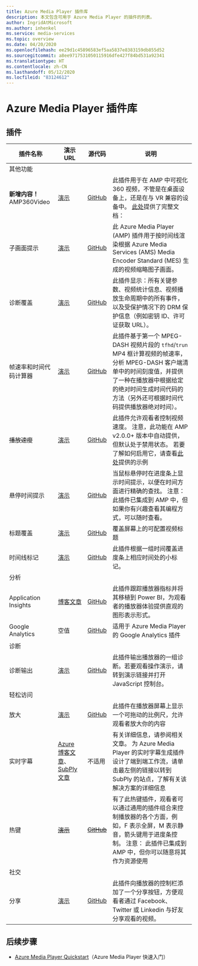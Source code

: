 ```yaml
---
title: Azure Media Player 插件库
description: 本文包含可用于 Azure Media Player 的插件的列表。
author: IngridAtMicrosoft
ms.author: inhenkel
ms.service: media-services
ms.topic: overview
ms.date: 04/20/2020
ms.openlocfilehash: ee29d1c45896583ef5aa5837e8383159db855d52
ms.sourcegitcommit: a8ee9717531050115916dfe427f84bd531a92341
ms.translationtype: HT
ms.contentlocale: zh-CN
ms.lasthandoff: 05/12/2020
ms.locfileid: "83124612"
---
```

# <a name="azure-media-player-plugin-gallery"></a>Azure Media Player 插件库 #

## <a name="plugins"></a>插件 ##

| 插件名称                         | 演示 URL                    | 源代码                | 说明    |
|-------------------------------------|-----------------------------|----------------------------|----------------|
| 其他功能                 | | | |
| **新增内容！** AMP360Video                | [演示](http://www.babylonjs.com/demos/amp360video/)                        | [GitHub](https://github.com/BabylonJS/Extensions/tree/master/Amp360Video)                     | 此插件用于在 AMP 中可视化 360 视频，不管是在桌面设备上，还是在与 VR 兼容的设备中。 [此处](https://doc\.babylonjs\.com/extensions/amp360video)提供了完整文档： |
|  子画面提示                         | [演示](http://www.skymedia.tv/asset/sprite)                        | [GitHub](https://github.com/RickShahid/SpriteTip)                    | 此 Azure Media Player (AMP) 插件用于按时间线渲染根据 Azure Media Services (AMS) Media Encoder Standard (MES) 生成的视频缩略图子画面。 |
| 诊断覆盖                 | [演示](https://openidconnectweb.azurewebsites.net/Diagnoverlay.html)                        | [GitHub](https://github.com/willzhan/diagnoverlay)                     | 此插件显示：所有关键参数、视频统计信息、视频播放生命周期中的所有事件，以及受保护情况下的 DRM 保护信息（例如密钥 ID、许可证获取 URL）。                                                                                                                                                                      |
| 帧速率和时间代码计算器 | [演示](http://mconvertitest001.blob.core.windows.net/public/example.html)                        | [GitHub](https://github.com/mconverti/media-services-javascript-azure-media-player-framerate-timecode-calculator-plugin)                     | 此插件基于第一个 MPEG-DASH 视频片段的 `tfhd`/`trun` MP4 框计算视频的帧速率，分析 MPEG-DASH 客户端清单中的时间刻度值，并提供了一种在播放器中根据给定的绝对时间生成时间代码的方法（另外还可根据时间代码提供播放器绝对时间）。 |
| <strike>播放速度</strike>                      | [演示](https://azure-samples.github.io/media-services-javascript-Azure-Media-Player-playback-rate-plugin/)                        | [GitHub](https://github.com/Azure-Samples/media-services-javascript-azure-media-player-time-tip-plugin)                     | 此插件允许观看者控制视频速度。 注意，此功能在 AMP v2.0.0+ 版本中自动提供，但默认处于禁用状态。  若要了解如何启用它，请查看[此处](https://github.com/Azure-Samples/azure-media-player-samples)提供的示例 |
| 悬停时间提示                      | [演示](http://sr-test.azurewebsites.net/Tests/Plugin%20Gallery/plugins/timetip/example.html)                        | [GitHub](https://github.com/Azure-Samples/media-services-javascript-azure-media-player-time-tip-plugin)                     | 当鼠标悬停时在进度条上显示时间提示，以便在时间方面进行精确的查找。 注意：  此插件已集成到 AMP 中，但如果你有兴趣查看其编程方式，可以随时查看。                                                                                                                       |
| 标题覆盖                       | [演示](https://azure-samples.github.io/media-services-javascript-azure-media-player-title-overlay-plugin/)                        | [GitHub](https://github.com/Azure-Samples/media-services-javascript-azure-media-player-title-overlay-plugin)                     | 覆盖屏幕上的可配置视频标题 |
| 时间线标记                    | [演示](http://sr-test.azurewebsites.net/Tests/Plugin%20Gallery/plugins/timelinemarkers/example.html)                        | [GitHub](https://github.com/Azure-Samples/media-services-javascript-azure-media-player-timeline-markers-plugin)                     | 此插件根据一组时间覆盖进度条上相应时间处的小标记。 |
| 分析                           | | | |
| Application Insights                | [博客文章](https://azure.microsoft.com/blog/player-analytics-azure-media-player-plugin/)                   | [GitHub](https://github.com/Azure-Samples/media-services-javascript-azure-media-player-application-insights-plugin)                     | 此插件跟踪播放器指标并将其移植到 Power BI，为观看者的播放器体验提供直观的图形表示形式。 |
| Google Analytics                    | 空值                         | [GitHub](https://github.com/Azure-Samples/media-services-javascript-azure-media-player-google-analytics-plugin)                     | 适用于 Azure Media Player 的 Google Analytics 插件 |
| 诊断                         | | | |
| 诊断输出                  | [演示](http://sr-test.azurewebsites.net/Tests/Plugin%20Gallery/plugins/diagnosticslogger/example.html)                        | [GitHub](https://github.com/Azure-Samples/media-services-javascript-azure-media-player-diagnostic-logger-plugin)                     | 此插件输出播放器的一组诊断。若要观看操作演示，请转到演示链接并打开 JavaScript 控制台。 |
| 轻松访问                      | | | |
| 放大                             | [演示](http://sr-test.azurewebsites.net/Tests/Plugin%20Gallery/plugins/zoom/example.html)                        | [GitHub](https://github.com/Azure-Samples/media-services-javascript-azure-media-player-zoom-plugin)                     | 此插件在播放器屏幕上显示一个可拖动的比例尺，允许观看者放大你的内容 |
| 实时字幕                       | [Azure 博客文章](https://azure.microsoft.com/blog/live-real-time-captions-with-azure-media-services-and-player/)、[SubPly 文章](http://www.subply.com/en/Products/AzureLiveCaptions.htm) | 不适用 | 有关详细信息，请参阅相关文章。  为 Azure Media Player 的实时字幕生成插件设计了端到端工作流，请单击最左侧的链接以转到 SubPly 的站点，了解有关该解决方案的详细信息 |
| 热键                            | <strike>[演示](http://sr-test.azurewebsites.net/Tests/Plugin%20Gallery/plugins/hotkeys/example.html)</strike>                        | <strike>[GitHub](https://github.com/Azure-Samples/media-services-javascript-azure-media-player-hot-keys-plugin)</strike>                     | 有了此热键插件，观看者可以通过通用的插件组合来控制播放器的各个方面，例如，F 表示全屏，M 表示静音，箭头键用于进度条控制。 注意：  此插件已集成到 AMP 中，但你可以随意将其作为资源使用 |
| 社交                              | | | |
| 分享                               | [演示](http://sr-test.azurewebsites.net/Tests/Plugin%20Gallery/plugins/share/example.html)                        | [GitHub](https://github.com/Azure-Samples/media-services-javascript-azure-media-player-social-share-plugin)                     | 此插件向播放器的控制栏添加了一个分享按钮，方便观看者通过 Facebook、Twitter 或 Linkedin 与好友分享观看的视频。 |

## <a name="next-steps"></a>后续步骤 ##

- [Azure Media Player Quickstart](azure-media-player-quickstart.md)（Azure Media Player 快速入门）